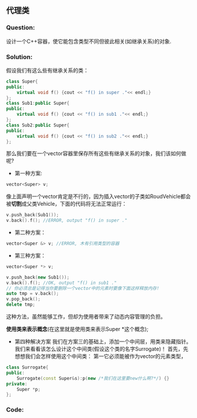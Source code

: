 ## 代理类
### Question:
设计一个C++容器，使它能包含类型不同但彼此相关(如继承关系)的对象.

### Solution:
假设我们有这么些有继承关系的类：
```cpp
class Super{
public:
    virtual void f() {cout << "f() in super ."<< endl;}
};
class Sub1:public Super{
public:
    virtual void f() {cout << "f() in sub1 ."<< endl;}
};
class Sub2:public Super{
public:
    virtual void f() {cout << "f() in sub2 ."<< endl;}
};
```
那么我们要在一个vector容器里保存所有这些有继承关系的对象，我们该如何做呢?

* 第一种方案:
```cpp
vector<Super> v;
```
像上面声明一个vector肯定是不行的，因为插入vector的子类如RoudVehicle都会被**切割**成父类Vehicle，下面的代码将无法正常运行：
```cpp
v.push_back(Sub1());
v.back().f(); //ERROR, output "f() in super ."
```

* 第二种方案：
```cpp
vector<Super &> v; //ERROR, 木有引用类型的容器
```

* 第三种方案：
```cpp
vector<Super *> v;
```
```cpp
v.push_back(new Sub1());
v.back().f(); //OK, output "f() in sub1 ."
// 你必须总是记得当你要删除一个vector中的元素时要像下面这样释放内存!
auto tmp = v.back();
v.pop_back();
delete tmp;
```
这种方法，虽然能够工作，但却为使用者带来了动态内容管理的负担。

**使用类来表示概念**(在这里就是使用类来表示Super *这个概念);

* 第四种解决方案
我们在方案三的基础上，添加一个中间层，用类来隐藏指针。
我们来看看该怎么设计这个中间类(假设这个类的名字Surrogate)！
首先，先想想我们会怎样使用这个中间类：
第一它必须能被作为vector的元素类型，
```cpp
class Surrogate{
public:
	Surrogate(const Super&s):p(new /*我们在这里要new什么啊?*/) {}
private:
	Super *p;
};
```

### Code:
